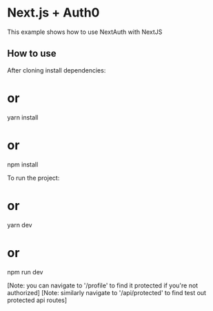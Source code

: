 # Next.js + Auth0

This example shows how to use NextAuth with NextJS

## How to use

After cloning install dependencies:

# or

yarn install

# or

npm install

To run the project:

# or

yarn dev

# or

npm run dev

[Note: you can navigate to '/profile' to find it protected if you're not authorized]
[Note: similarly navigate to '/api/protected' to find test out protected api routes]
